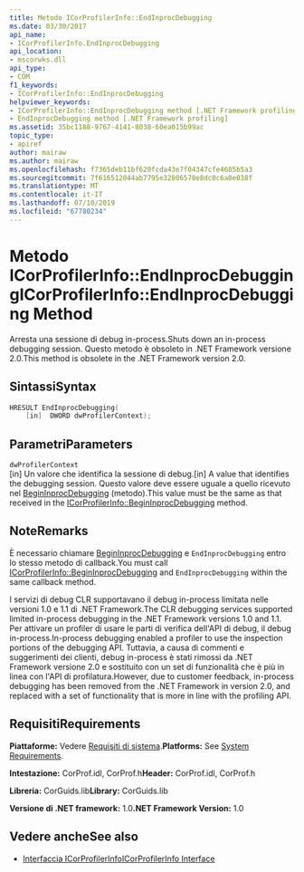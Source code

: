 ```yaml
---
title: Metodo ICorProfilerInfo::EndInprocDebugging
ms.date: 03/30/2017
api_name:
- ICorProfilerInfo.EndInprocDebugging
api_location:
- mscorwks.dll
api_type:
- COM
f1_keywords:
- ICorProfilerInfo::EndInprocDebugging
helpviewer_keywords:
- ICorProfilerInfo::EndInprocDebugging method [.NET Framework profiling]
- EndInprocDebugging method [.NET Framework profiling]
ms.assetid: 35bc1188-9767-4141-8038-60ea015b99ac
topic_type:
- apiref
author: mairaw
ms.author: mairaw
ms.openlocfilehash: f7365deb11bf620fcda43e7f04347cfe4685b5a3
ms.sourcegitcommit: 7f616512044ab7795e32806578e8dc0c6a0e038f
ms.translationtype: MT
ms.contentlocale: it-IT
ms.lasthandoff: 07/10/2019
ms.locfileid: "67780234"
---
```

# <a name="icorprofilerinfoendinprocdebugging-method"></a><span data-ttu-id="345e8-102">Metodo ICorProfilerInfo::EndInprocDebugging</span><span class="sxs-lookup"><span data-stu-id="345e8-102">ICorProfilerInfo::EndInprocDebugging Method</span></span>
<span data-ttu-id="345e8-103">Arresta una sessione di debug in-process.</span><span class="sxs-lookup"><span data-stu-id="345e8-103">Shuts down an in-process debugging session.</span></span> <span data-ttu-id="345e8-104">Questo metodo è obsoleto in .NET Framework versione 2.0.</span><span class="sxs-lookup"><span data-stu-id="345e8-104">This method is obsolete in the .NET Framework version 2.0.</span></span>  
  
## <a name="syntax"></a><span data-ttu-id="345e8-105">Sintassi</span><span class="sxs-lookup"><span data-stu-id="345e8-105">Syntax</span></span>  
  
```cpp  
HRESULT EndInprocDebugging(  
    [in]  DWORD dwProfilerContext);  
```  
  
## <a name="parameters"></a><span data-ttu-id="345e8-106">Parametri</span><span class="sxs-lookup"><span data-stu-id="345e8-106">Parameters</span></span>  
 `dwProfilerContext`  
 <span data-ttu-id="345e8-107">[in] Un valore che identifica la sessione di debug.</span><span class="sxs-lookup"><span data-stu-id="345e8-107">[in] A value that identifies the debugging session.</span></span> <span data-ttu-id="345e8-108">Questo valore deve essere uguale a quello ricevuto nel [BeginInprocDebugging](../../../../docs/framework/unmanaged-api/profiling/icorprofilerinfo-begininprocdebugging-method.md) (metodo).</span><span class="sxs-lookup"><span data-stu-id="345e8-108">This value must be the same as that received in the [ICorProfilerInfo::BeginInprocDebugging](../../../../docs/framework/unmanaged-api/profiling/icorprofilerinfo-begininprocdebugging-method.md) method.</span></span>  
  
## <a name="remarks"></a><span data-ttu-id="345e8-109">Note</span><span class="sxs-lookup"><span data-stu-id="345e8-109">Remarks</span></span>  
 <span data-ttu-id="345e8-110">È necessario chiamare [BeginInprocDebugging](../../../../docs/framework/unmanaged-api/profiling/icorprofilerinfo-begininprocdebugging-method.md) e `EndInprocDebugging` entro lo stesso metodo di callback.</span><span class="sxs-lookup"><span data-stu-id="345e8-110">You must call [ICorProfilerInfo::BeginInprocDebugging](../../../../docs/framework/unmanaged-api/profiling/icorprofilerinfo-begininprocdebugging-method.md) and `EndInprocDebugging` within the same callback method.</span></span>  
  
 <span data-ttu-id="345e8-111">I servizi di debug CLR supportavano il debug in-process limitata nelle versioni 1.0 e 1.1 di .NET Framework.</span><span class="sxs-lookup"><span data-stu-id="345e8-111">The CLR debugging services supported limited in-process debugging in the .NET Framework versions 1.0 and 1.1.</span></span> <span data-ttu-id="345e8-112">Per attivare un profiler di usare le parti di verifica dell'API di debug, il debug in-process.</span><span class="sxs-lookup"><span data-stu-id="345e8-112">In-process debugging enabled a profiler to use the inspection portions of the debugging API.</span></span> <span data-ttu-id="345e8-113">Tuttavia, a causa di commenti e suggerimenti dei clienti, debug in-process è stati rimossi da .NET Framework versione 2.0 e sostituito con un set di funzionalità che è più in linea con l'API di profilatura.</span><span class="sxs-lookup"><span data-stu-id="345e8-113">However, due to customer feedback, in-process debugging has been removed from the .NET Framework in version 2.0, and replaced with a set of functionality that is more in line with the profiling API.</span></span>  
  
## <a name="requirements"></a><span data-ttu-id="345e8-114">Requisiti</span><span class="sxs-lookup"><span data-stu-id="345e8-114">Requirements</span></span>  
 <span data-ttu-id="345e8-115">**Piattaforme:** Vedere [Requisiti di sistema](../../../../docs/framework/get-started/system-requirements.md).</span><span class="sxs-lookup"><span data-stu-id="345e8-115">**Platforms:** See [System Requirements](../../../../docs/framework/get-started/system-requirements.md).</span></span>  
  
 <span data-ttu-id="345e8-116">**Intestazione:** CorProf.idl, CorProf.h</span><span class="sxs-lookup"><span data-stu-id="345e8-116">**Header:** CorProf.idl, CorProf.h</span></span>  
  
 <span data-ttu-id="345e8-117">**Libreria:** CorGuids.lib</span><span class="sxs-lookup"><span data-stu-id="345e8-117">**Library:** CorGuids.lib</span></span>  
  
 <span data-ttu-id="345e8-118">**Versione di .NET framework:** 1.0</span><span class="sxs-lookup"><span data-stu-id="345e8-118">**.NET Framework Version:** 1.0</span></span>  
  
## <a name="see-also"></a><span data-ttu-id="345e8-119">Vedere anche</span><span class="sxs-lookup"><span data-stu-id="345e8-119">See also</span></span>

- [<span data-ttu-id="345e8-120">Interfaccia ICorProfilerInfo</span><span class="sxs-lookup"><span data-stu-id="345e8-120">ICorProfilerInfo Interface</span></span>](../../../../docs/framework/unmanaged-api/profiling/icorprofilerinfo-interface.md)
